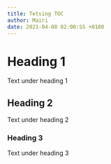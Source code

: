 ```yaml
---
title: Tetsing TOC
author: Mairi
date: 2021-04-08 02:00:SS +0100
---
```

# Heading 1

Text under heading 1

## Heading 2

Text under heading 2

### Heading 3

Text under heading 3
